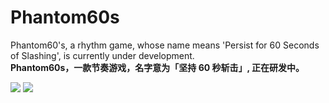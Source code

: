 # Phantom60s
Phantom60's, a rhythm game, whose name means 'Persist for 60 Seconds of Slashing', is currently under development.<br/>
**Phantom60s，一款节奏游戏，名字意为「坚持 60 秒斩击」, 正在研发中。**

![](https://github.com/onovich/Phantom60s/blob/main/Assets/Resources_Sample/Spr_Login_Sample.png)
![](https://github.com/onovich/Phantom60s/blob/main/Assets/Resources_Sample/Spr_Game_Sample.png)
